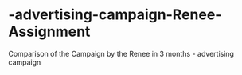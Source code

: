 # -advertising-campaign-Renee-Assignment
Comparison of the Campaign by the Renee in 3 months - advertising campaign
